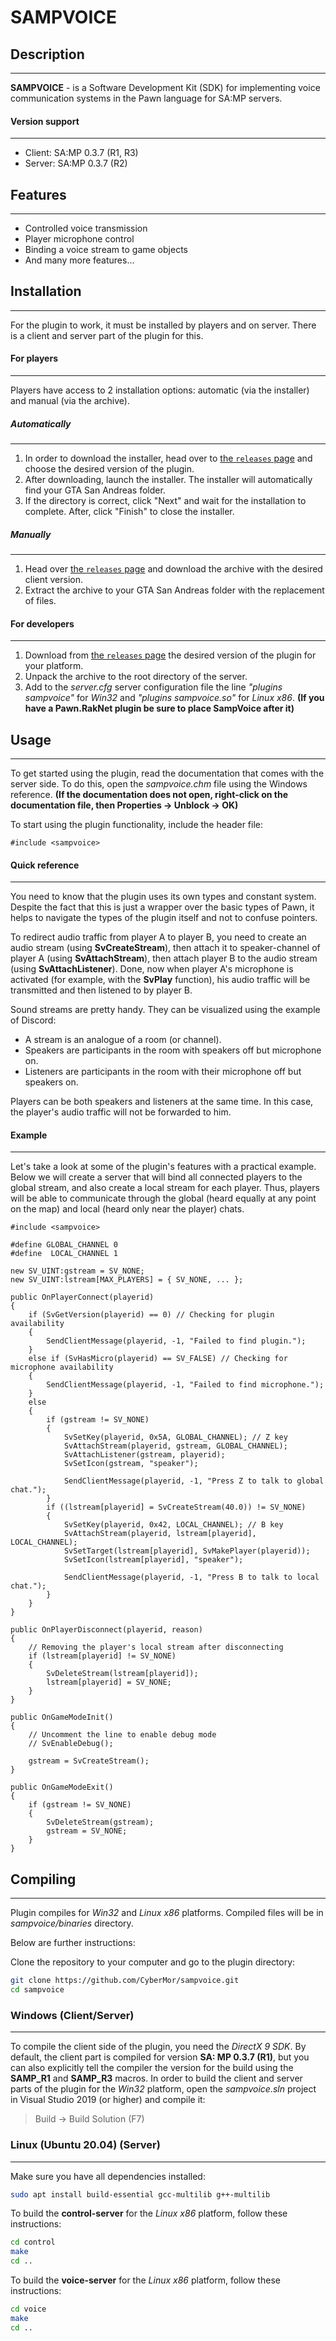 # **SAMPVOICE**
## Description
---------------------------------
**SAMPVOICE** - is a Software Development Kit (SDK) for implementing voice communication systems in the Pawn language for SA:MP servers.

#### Version support
----------------------------------
* Client: SA:MP 0.3.7 (R1, R3)
* Server: SA:MP 0.3.7 (R2)

## Features
---------------------------------
* Controlled voice transmission
* Player microphone control
* Binding a voice stream to game objects
* And many more features...

## Installation
---------------------------------
For the plugin to work, it must be installed by players and on server. There is a client and server part of the plugin for this.

#### For players
---------------------------------
Players have access to 2 installation options: automatic (via the installer) and manual (via the archive).

##### Automatically
---------------------------------
1. In order to download the installer, head over to [the `releases` page](https://github.com/CyberMor/sampvoice/releases) and choose the desired version of the plugin.
2. After downloading, launch the installer. The installer will automatically find your GTA San Andreas folder.
3. If the directory is correct, click "Next" and wait for the installation to complete. After, click "Finish" to close the installer.

##### Manually
---------------------------------
1. Head over [the `releases` page](https://github.com/CyberMor/sampvoice/releases) and download the archive with the desired client version.
2. Extract the archive to your GTA San Andreas folder with the replacement of files.

#### For developers
---------------------------------
1. Download from [the `releases` page](https://github.com/CyberMor/sampvoice/releases) the desired version of the plugin for your platform.
2. Unpack the archive to the root directory of the server.
3. Add to the *server.cfg* server configuration file the line *"plugins sampvoice"* for *Win32* and *"plugins sampvoice.so"* for *Linux x86*. **(If you have a Pawn.RakNet plugin be sure to place SampVoice after it)**

## Usage
---------------------------------
To get started using the plugin, read the documentation that comes with the server side. To do this, open the *sampvoice.chm* file using the Windows reference. **(If the documentation does not open, right-click on the documentation file, then Properties -> Unblock -> OK)**

To start using the plugin functionality, include the header file:
```pawn
#include <sampvoice>
```

#### Quick reference
---------------------------------
You need to know that the plugin uses its own types and constant system. Despite the fact that this is just a wrapper over the basic types of Pawn, it helps to navigate the types of the plugin itself and not to confuse pointers.

To redirect audio traffic from player A to player B, you need to create an audio stream (using **SvCreateStream**), then attach it to speaker-channel of player A (using **SvAttachStream**), then attach player B to the audio stream (using **SvAttachListener**). Done, now when player A's microphone is activated (for example, with the **SvPlay** function), his audio traffic will be transmitted and then listened to by player B.

Sound streams are pretty handy. They can be visualized using the example of Discord:
* A stream is an analogue of a room (or channel).
* Speakers are participants in the room with speakers off but microphone on.
* Listeners are participants in the room with their microphone off but speakers on.

Players can be both speakers and listeners at the same time. In this case, the player's audio traffic will not be forwarded to him.

#### Example
---------------------------------
Let's take a look at some of the plugin's features with a practical example. Below we will create a server that will bind all connected players to the global stream, and also create a local stream for each player. Thus, players will be able to communicate through the global (heard equally at any point on the map) and local (heard only near the player) chats.
```pawn
#include <sampvoice>

#define GLOBAL_CHANNEL 0
#define  LOCAL_CHANNEL 1

new SV_UINT:gstream = SV_NONE;
new SV_UINT:lstream[MAX_PLAYERS] = { SV_NONE, ... };

public OnPlayerConnect(playerid)
{
    if (SvGetVersion(playerid) == 0) // Checking for plugin availability
    {
        SendClientMessage(playerid, -1, "Failed to find plugin.");
    }
    else if (SvHasMicro(playerid) == SV_FALSE) // Checking for microphone availability
    {
        SendClientMessage(playerid, -1, "Failed to find microphone.");
    }
    else
    {
        if (gstream != SV_NONE)
        {
            SvSetKey(playerid, 0x5A, GLOBAL_CHANNEL); // Z key
            SvAttachStream(playerid, gstream, GLOBAL_CHANNEL);
            SvAttachListener(gstream, playerid);
            SvSetIcon(gstream, "speaker");

            SendClientMessage(playerid, -1, "Press Z to talk to global chat.");
        }
        if ((lstream[playerid] = SvCreateStream(40.0)) != SV_NONE)
        {
            SvSetKey(playerid, 0x42, LOCAL_CHANNEL); // B key
            SvAttachStream(playerid, lstream[playerid], LOCAL_CHANNEL);
            SvSetTarget(lstream[playerid], SvMakePlayer(playerid));
            SvSetIcon(lstream[playerid], "speaker");

            SendClientMessage(playerid, -1, "Press B to talk to local chat.");
        }
    }
}

public OnPlayerDisconnect(playerid, reason)
{
    // Removing the player's local stream after disconnecting
    if (lstream[playerid] != SV_NONE)
    {
        SvDeleteStream(lstream[playerid]);
        lstream[playerid] = SV_NONE;
    }
}

public OnGameModeInit()
{
    // Uncomment the line to enable debug mode
    // SvEnableDebug();

    gstream = SvCreateStream();
}

public OnGameModeExit()
{
    if (gstream != SV_NONE)
    {
        SvDeleteStream(gstream);
        gstream = SV_NONE;
    }
}
```

## Compiling
---------------------------------
Plugin compiles for *Win32* and *Linux x86* platforms.
Compiled files will be in *sampvoice/binaries* directory.

Below are further instructions:

Clone the repository to your computer and go to the plugin directory:
```sh
git clone https://github.com/CyberMor/sampvoice.git
cd sampvoice
```

### Windows (Client/Server)
---------------------------------
To compile the client side of the plugin, you need the *DirectX 9 SDK*. By default, the client part is compiled for version **SA: MP 0.3.7 (R1)**, but you can also explicitly tell the compiler the version for the build using the **SAMP_R1** and **SAMP_R3** macros. In order to build the client and server parts of the plugin for the *Win32* platform, open the *sampvoice.sln* project in Visual Studio 2019 (or higher) and compile it:
> Build -> Build Solution (F7)

### Linux (Ubuntu 20.04) (Server)
---------------------------------
Make sure you have all dependencies installed:
```sh
sudo apt install build-essential gcc-multilib g++-multilib
```
To build the **control-server** for the *Linux x86* platform, follow these instructions:
```sh
cd control
make
cd ..
```
To build the **voice-server** for the *Linux x86* platform, follow these instructions:
```sh
cd voice
make
cd ..
```
